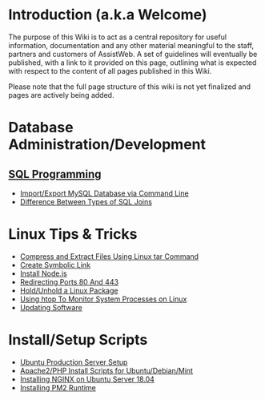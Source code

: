 <!-- TITLE: Home -->
<!-- SUBTITLE: The official AssistWeb Wiki -->

# Introduction (a.k.a Welcome)
The purpose of this Wiki is to act as a central repository for useful information, documentation and any other material meaningful to the staff, partners and customers of AssistWeb. A set of guidelines will eventually be published, with a link to it provided on this page, outlining what is expected with respect to the content of all pages published in this Wiki.

Please note that the full page structure of this wiki is not yet finalized and pages are actively being added.

# Database Administration/Development

## [SQL Programming](https://wiki.assistweb.co/sql-programming)

* [Import/Export MySQL Database via Command Line](/sql-programming/import-export-mysql-database-via-command-line "view page")
* [Difference Between Types of SQL Joins](/sql-programming/difference-between-types-of-sql-joins "view page")

# Linux Tips & Tricks
* [Compress and Extract Files Using Linux tar Command](/linux-tips-tricks/compress-extract-files-using-linux-tar-command)
* [Create Symbolic Link](/linux-tips-tricks/create-symbolic-link)
* [Install Node.js](/linux-tips-tricks/install-node-js)
* [Redirecting Ports 80 And 443](/linux-tips-tricks/redirecting-ports-80-and-443)
* [Hold/Unhold a Linux Package](/linux-tips-tricks/hold-and-unhold-package)
* [Using htop To Monitor System Processes on Linux](/linux-tips-tricks/using-htop-to-monitor-system-processes-on-linux)
* [Updating Software](/linux-tips-tricks/updating-software)

# Install/Setup Scripts
* [Ubuntu Production Server Setup](/install-setup-scripts#ubuntu-production-server-setup)
* [Apache2/PHP Install Scripts for Ubuntu/Debian/Mint](/install-setup-scripts#apache-2-php-install-scripts-for-ubuntu-debian-mint)
* [Installing NGINX on Ubuntu Server 18.04](/install-setup-scripts/install-nginx-server)
* [Installing PM2 Runtime](/install-setup-scripts/install-pm-2)